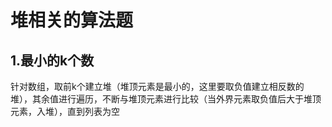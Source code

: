 # 堆相关的算法题
## 1.最小的k个数
针对数组，取前k个建立堆（堆顶元素是最小的，这里要取负值建立相反数的堆），其余值进行遍历，不断与堆顶元素进行比较（当外界元素取负值后大于堆顶元素，入堆），直到列表为空
